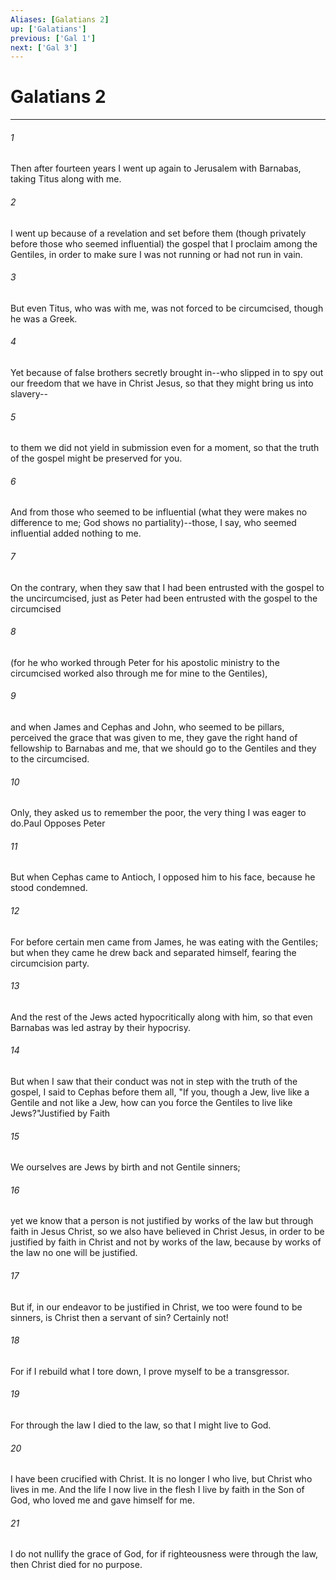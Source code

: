 ```yaml
---
Aliases: [Galatians 2]
up: ['Galatians']
previous: ['Gal 1']
next: ['Gal 3']
---
```

# Galatians 2
***



###### 1 
Then after fourteen years I went up again to Jerusalem with Barnabas, taking Titus along with me. 

###### 2 
I went up because of a revelation and set before them (though privately before those who seemed influential) the gospel that I proclaim among the Gentiles, in order to make sure I was not running or had not run in vain. 

###### 3 
But even Titus, who was with me, was not forced to be circumcised, though he was a Greek. 

###### 4 
Yet because of false brothers secretly brought in--who slipped in to spy out our freedom that we have in Christ Jesus, so that they might bring us into slavery-- 

###### 5 
to them we did not yield in submission even for a moment, so that the truth of the gospel might be preserved for you. 

###### 6 
And from those who seemed to be influential (what they were makes no difference to me; God shows no partiality)--those, I say, who seemed influential added nothing to me. 

###### 7 
On the contrary, when they saw that I had been entrusted with the gospel to the uncircumcised, just as Peter had been entrusted with the gospel to the circumcised 

###### 8 
(for he who worked through Peter for his apostolic ministry to the circumcised worked also through me for mine to the Gentiles), 

###### 9 
and when James and Cephas and John, who seemed to be pillars, perceived the grace that was given to me, they gave the right hand of fellowship to Barnabas and me, that we should go to the Gentiles and they to the circumcised. 

###### 10 
Only, they asked us to remember the poor, the very thing I was eager to do.Paul Opposes Peter 

###### 11 
But when Cephas came to Antioch, I opposed him to his face, because he stood condemned. 

###### 12 
For before certain men came from James, he was eating with the Gentiles; but when they came he drew back and separated himself, fearing the circumcision party. 

###### 13 
And the rest of the Jews acted hypocritically along with him, so that even Barnabas was led astray by their hypocrisy. 

###### 14 
But when I saw that their conduct was not in step with the truth of the gospel, I said to Cephas before them all, "If you, though a Jew, live like a Gentile and not like a Jew, how can you force the Gentiles to live like Jews?"Justified by Faith 

###### 15 
We ourselves are Jews by birth and not Gentile sinners; 

###### 16 
yet we know that a person is not justified by works of the law but through faith in Jesus Christ, so we also have believed in Christ Jesus, in order to be justified by faith in Christ and not by works of the law, because by works of the law no one will be justified. 

###### 17 
But if, in our endeavor to be justified in Christ, we too were found to be sinners, is Christ then a servant of sin? Certainly not! 

###### 18 
For if I rebuild what I tore down, I prove myself to be a transgressor. 

###### 19 
For through the law I died to the law, so that I might live to God. 

###### 20 
I have been crucified with Christ. It is no longer I who live, but Christ who lives in me. And the life I now live in the flesh I live by faith in the Son of God, who loved me and gave himself for me. 

###### 21 
I do not nullify the grace of God, for if righteousness were through the law, then Christ died for no purpose.
